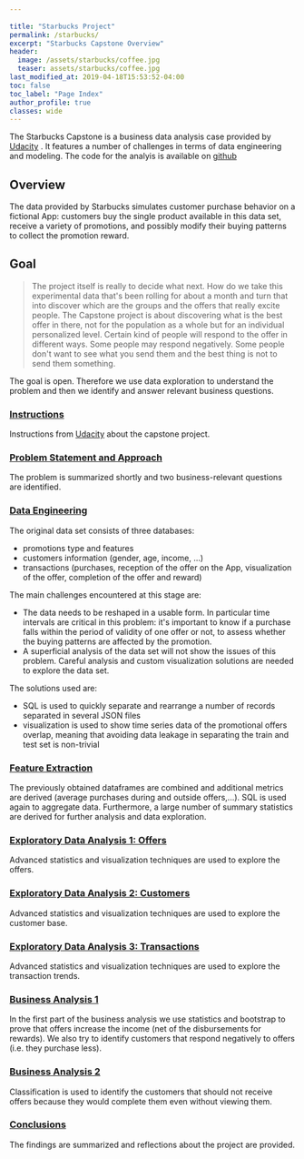 ```yaml
---
  
title: "Starbucks Project"
permalink: /starbucks/
excerpt: "Starbucks Capstone Overview"
header:
  image: /assets/starbucks/coffee.jpg
  teaser: assets/starbucks/coffee.jpg 
last_modified_at: 2019-04-18T15:53:52-04:00
toc: false
toc_label: "Page Index"
author_profile: true
classes: wide
---
```





The Starbucks Capstone is a business data analysis case provided by [Udacity](https://www.udacity.com) .
It features a number of challenges in terms of data engineering and modeling.
The code for the analyis is available on [github](https://github.com/marco-bellini/Starbucks_capstone.git)

## Overview
The data provided by Starbucks simulates customer purchase behavior on a fictional App: customers buy the single product available in this data set, receive a variety of promotions, and possibly modify their buying patterns to collect the promotion reward.

## Goal

> The project itself is really to decide what next. How do we take this experimental data that's been rolling for about a month and turn that into discover which are the groups and the offers that really excite people.
The Capstone project is about discovering what is the best offer in there, not for the population as a whole but for an individual personalized level.
Certain kind of people will respond to the offer in different ways. Some people may respond negatively. 
Some people don't want to see what you send them and the best thing is not to send them something.


The goal is open. Therefore we use data exploration to understand the problem and then we identify and answer relevant business questions.

### [Instructions](/starbucks/starbucks_instructions/)
Instructions from [Udacity](https://www.udacity.com) about the capstone project.

### [Problem Statement and Approach](/starbucks/starbucks_ps/)
The problem is summarized shortly and two business-relevant questions are identified.

### [Data Engineering](/starbucks/starbucks_data_engineering/)
The original data set consists of three databases:
* promotions type and features
* customers information (gender, age, income, ...)
* transactions (purchases, reception of the offer on the App, visualization of the offer, completion of the offer and reward)

The main challenges encountered at this stage are:
* The data needs to be reshaped in a usable form. In particular time intervals are critical in this problem: it's important to know if a purchase falls within the period of validity of one offer or not, to assess whether the buying patterns are affected by the promotion.
* A superficial analysis of the data set will not show the issues of this problem. Careful analysis and custom visualization solutions are needed to explore the data set. 
 
The solutions used are:
* SQL is used to quickly separate and rearrange a number of records separated in several JSON files
* visualization is used to show time series data of the promotional offers overlap, meaning that avoiding data leakage in separating the train and test set is non-trivial

### [Feature Extraction](/starbucks/starbucks_fe/)
The previously obtained dataframes are combined and additional metrics are derived (average purchases during and outside offers,...).
SQL is used again to aggregate data. Furthermore, a large number of summary statistics are derived for further analysis and data exploration. 

### [Exploratory Data Analysis 1: Offers](/starbucks/starbucks_eda1_offers/)
Advanced statistics and visualization techniques are used to explore the offers.

### [Exploratory Data Analysis 2: Customers](/starbucks/starbucks_eda2_customers/)
Advanced statistics and visualization techniques are used to explore the customer base.

### [Exploratory Data Analysis 3: Transactions](/starbucks/starbucks_eda3_transactions/)
Advanced statistics and visualization techniques are used to explore the transaction trends.

### [Business Analysis 1](/starbucks/starbucks_ba1_offers_vs_no_offer_periods/)
In the first part of the business analysis we use statistics and bootstrap to prove that offers increase the income (net of the disbursements for rewards).
We also try to identify customers that respond negatively to offers (i.e. they purchase less).

### [Business Analysis 2](/starbucks/starbucks_ba2_completed_not_viewed/)
Classification is used to identify the customers that should not receive offers because they would complete them even without viewing them. 

### [Conclusions](/starbucks/starbucks_conclusions/)
The findings are summarized and reflections about the project are provided.
